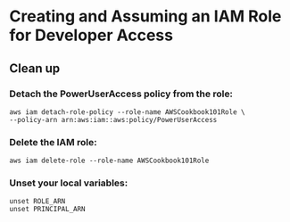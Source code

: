 # Creating and Assuming an IAM Role for Developer Access
## Clean up 
### Detach the PowerUserAccess policy from the role:
```
aws iam detach-role-policy --role-name AWSCookbook101Role \
--policy-arn arn:aws:iam::aws:policy/PowerUserAccess
```

### Delete the IAM role:

`aws iam delete-role --role-name AWSCookbook101Role`

### Unset your local variables:
```
unset ROLE_ARN
unset PRINCIPAL_ARN
```
